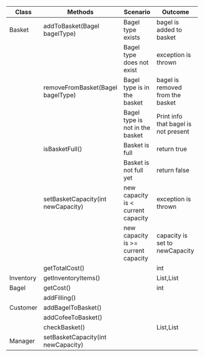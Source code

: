 | Class     | Methods                            | Scenario                            | Outcome                              |
|-----------|------------------------------------| ----------------------------------- |--------------------------------------|
| Basket    | addToBasket(Bagel bagelType)       | Bagel type exists                   | bagel is added to basket             |
|           |                                    | Bagel type does not exist           | exception is thrown                  |
|           | removeFromBasket(Bagel  bagelType) | Bagel type is in the basket         | bagel is removed from the basket     |
|           |                                    | Bagel type is not in the basket     | Print info that bagel is not present |
|           | isBasketFull()                     | Basket is full                      | return true                          |
|           |                                    | Basket is not full yet              | return false                         |
|           | setBasketCapacity(int newCapacity) | new capacity is < current capacity  | exception is thrown                  |
|           |                                    | new capacity is >= current capacity | capacity is set to newCapacity       |
|           | getTotalCost()                     |                                     | int                                  |
| Inventory | getInventoryItems()                |                                     | List<Bagel>,List<Cofee>              |
| Bagel     | getCost()                          |                                     | int                                  |
|           | addFilling()                       |                                     |                                      |
| Customer  | addBagelToBasket()                 |                                     |                                      |
|           | addCofeeToBasket()                 |                                     |                                      |
|           | checkBasket()                      |                                     | List<Bagel>,List<Cofee>              |
| Manager   | setBasketCapacity(int newCapacity) |                                     |                                      |
